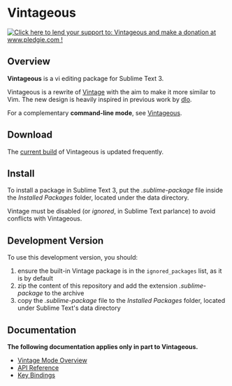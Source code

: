 Vintageous
==========

<a href='http://www.pledgie.com/campaigns/19122'><img alt='Click here to lend your support to: Vintageous and make a donation at www.pledgie.com !' src='http://www.pledgie.com/campaigns/19122.png?skin_name=chrome' border='0' /></a>


Overview
--------

**Vintageous** is a vi editing package for Sublime Text 3.

Vintageous is a rewrite of [Vintage](http://www.sublimetext.com/docs/2/vintage.html) with the aim to make
it more similar to Vim. The new design is heavily inspired in previous work by [dlo](https://github.com/dlo).

For a complementary **command-line mode**, see [Vintageous](https://github.com/guillermooo/VintageousEx).

Download
--------

The [current build](https://bitbucket.org/guillermooo/vintageous/downloads/Vintageous.sublime-package) of Vintageous is updated frequently.


Install
-------

To install a package in Sublime Text 3, put the *.sublime-package* file inside
the *Installed Packages* folder, located under the data directory.

Vintage must be disabled (or *ignored*, in Sublime Text parlance) to avoid conflicts with Vintageous.


Development Version
-------------------

To use this development version, you should:

1. ensure the built-in Vintage package is in the ``ignored_packages`` list, as it is by default
2. zip the content of this repository and add the extension *.sublime-package* to the archive
3. copy the *.sublime-package* file to the *Installed Packages* folder, located under Sublime Text's data directory


Documentation
-------------

**The following documentation applies only in part to Vintageous.**

* [Vintage Mode Overview](http://www.sublimetext.com/docs/3/vintage.html)
* [API Reference](http://www.sublimetext.com/docs/3/api_reference.html)
* [Key Bindings](http://docs.sublimetext.info/en/latest/customization/key_bindings.html)
